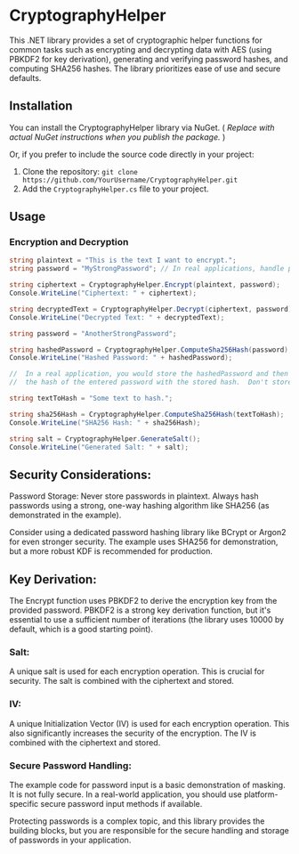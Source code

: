 # CryptographyHelper

This .NET library provides a set of cryptographic helper functions for common tasks such as encrypting and decrypting data with AES (using PBKDF2 for key derivation), generating and verifying password hashes, and computing SHA256 hashes. The library prioritizes ease of use and secure defaults.

## Installation

You can install the CryptographyHelper library via NuGet.  ( *Replace with actual NuGet instructions when you publish the package.* )

Or, if you prefer to include the source code directly in your project:

1. Clone the repository: `git clone https://github.com/YourUsername/CryptographyHelper.git`
2. Add the `CryptographyHelper.cs` file to your project.

## Usage

### Encryption and Decryption

```csharp
string plaintext = "This is the text I want to encrypt.";
string password = "MyStrongPassword"; // In real applications, handle passwords securely!

string ciphertext = CryptographyHelper.Encrypt(plaintext, password);
Console.WriteLine("Ciphertext: " + ciphertext);

string decryptedText = CryptographyHelper.Decrypt(ciphertext, password);
Console.WriteLine("Decrypted Text: " + decryptedText);

string password = "AnotherStrongPassword";

string hashedPassword = CryptographyHelper.ComputeSha256Hash(password); // For storing passwords securely
Console.WriteLine("Hashed Password: " + hashedPassword);

//  In a real application, you would store the hashedPassword and then compare 
//  the hash of the entered password with the stored hash.  Don't store passwords in plaintext!

string textToHash = "Some text to hash.";

string sha256Hash = CryptographyHelper.ComputeSha256Hash(textToHash);
Console.WriteLine("SHA256 Hash: " + sha256Hash);

string salt = CryptographyHelper.GenerateSalt();
Console.WriteLine("Generated Salt: " + salt);

```

## Security Considerations:
Password Storage: Never store passwords in plaintext. Always hash passwords using a strong, one-way hashing algorithm like SHA256 (as demonstrated in the example).

Consider using a dedicated password hashing library like BCrypt or Argon2 for even stronger security. The example uses SHA256 for demonstration, but a more robust KDF is recommended for production.

## Key Derivation: 
The Encrypt function uses PBKDF2 to derive the encryption key from the provided password. PBKDF2 is a strong key derivation function, but it's essential to use a sufficient number of iterations (the library uses 10000 by default, which is a good starting point).

### Salt: 
A unique salt is used for each encryption operation. This is crucial for security.
The salt is combined with the ciphertext and stored.

### IV:
A unique Initialization Vector (IV) is used for each encryption operation. This also significantly increases the security of the encryption. The IV is combined with the ciphertext and stored.

### Secure Password Handling: 
The example code for password input is a basic demonstration of masking. It is not fully secure. In a real-world application, you should use platform-specific secure password input methods if available.

Protecting passwords is a complex topic, and this library provides the building blocks, but you are responsible for the secure handling and storage of passwords in your application.

